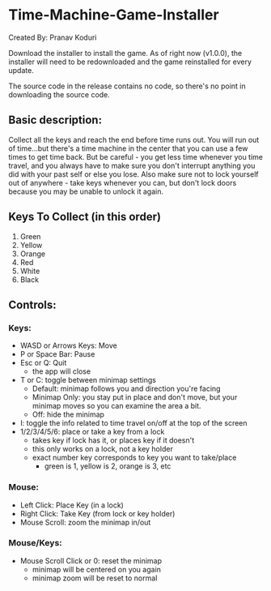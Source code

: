 # Time-Machine-Game-Installer

Created By: Pranav Koduri

Download the installer to install the game. As of right now (v1.0.0), the installer will need to be redownloaded and the game reinstalled for every update.

The source code in the release contains no code, so there's no point in downloading the source code.

## Basic description:
Collect all the keys and reach the end before time runs out. You will run out of time...but there's a time machine in the center that you can use a few times to get time back. But be careful - you get less time whenever you time travel, and you always have to make sure you don't interrupt anything you did with your past self or else you lose. Also make sure not to lock yourself out of anywhere - take keys whenever you can, but don't lock doors because you may be unable to unlock it again.

## Keys To Collect (in this order)
1) Green
2) Yellow
3) Orange
4) Red
5) White
6) Black

## Controls:

### Keys:
- WASD or Arrows Keys: Move
- P or Space Bar: Pause
- Esc or Q: Quit
  - the app will close
- T or C: toggle between minimap settings
  - Default: minimap follows you and direction you're facing
  - Minimap Only: you stay put in place and don't move, but your minimap moves so you can examine the area a bit.
  - Off: hide the minimap
- I: toggle the info related to time travel on/off at the top of the screen
- 1/2/3/4/5/6: place or take a key from a lock
  - takes key if lock has it, or places key if it doesn't
  - this only works on a lock, not a key holder
  - exact number key corresponds to key you want to take/place
    - green is 1, yellow is 2, orange is 3, etc
 
 ### Mouse:
- Left Click: Place Key (in a lock)
- Right Click: Take Key (from lock or key holder)
- Mouse Scroll: zoom the minimap in/out

### Mouse/Keys:
- Mouse Scroll Click or 0: reset the minimap
  - minimap will be centered on you again
  - minimap zoom will be reset to normal
